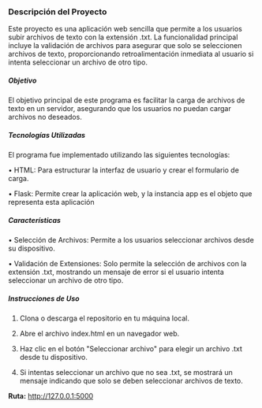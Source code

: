 ### Descripción del Proyecto

Este proyecto es una aplicación web sencilla que permite a los usuarios subir archivos de texto con la extensión .txt. La funcionalidad principal incluye la validación de archivos para asegurar que solo se seleccionen archivos de texto, proporcionando retroalimentación inmediata al usuario si intenta seleccionar un archivo de otro tipo.

##### Objetivo

El objetivo principal de este programa es facilitar la carga de archivos de texto en un servidor, asegurando que los usuarios no puedan cargar archivos no deseados. 

##### Tecnologías Utilizadas

El programa fue implementado utilizando las siguientes tecnologías:

• HTML: Para estructurar la interfaz de usuario y crear el formulario de carga.

• Flask: Permite crear la aplicación web, y la instancia app es el objeto que representa esta aplicación

##### Características

• Selección de Archivos: Permite a los usuarios seleccionar archivos desde su dispositivo.

• Validación de Extensiones: Solo permite la selección de archivos con la extensión .txt, mostrando un mensaje de error si el usuario intenta seleccionar un archivo de otro tipo.


##### Instrucciones de Uso

1. Clona o descarga el repositorio en tu máquina local.

2. Abre el archivo index.html en un navegador web.

3. Haz clic en el botón "Seleccionar archivo" para elegir un archivo .txt desde tu dispositivo.

4. Si intentas seleccionar un archivo que no sea .txt, se mostrará un mensaje indicando que solo se deben seleccionar archivos de texto.

**Ruta:** http://127.0.0.1:5000
